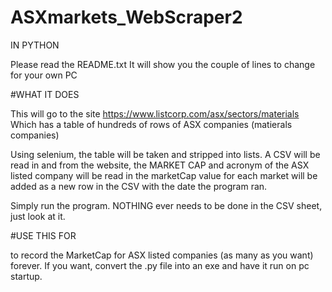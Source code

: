 # ASXmarkets_WebScraper2

IN PYTHON

Please read the README.txt It will show you the couple of lines to change for your own PC


#WHAT IT DOES

This will go to the site https://www.listcorp.com/asx/sectors/materials Which has a table of hundreds of rows of ASX companies (matierals companies)

Using selenium, the table will be taken and stripped into lists. A CSV will be read in and from the website, the MARKET CAP and acronym of the ASX listed company will be read in the marketCap value for each market will be added as a new row in the CSV with the date the program ran.

Simply run the program. NOTHING ever needs to be done in the CSV sheet, just look at it.

#USE THIS FOR

to record the MarketCap for ASX listed companies (as many as you want) forever. If you want, convert the .py file into an exe and have it run on pc startup.
